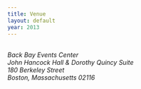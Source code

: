 ```yaml
---
title: Venue
layout: default
year: 2013
---
```



<address>
  <br>Back Bay Events Center
  <br>John Hancock Hall & Dorothy Quincy Suite
  <br>180 Berkeley Street
  <br>Boston, Massachusetts 02116
</address>
